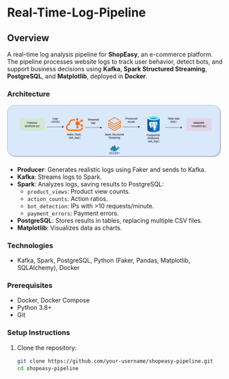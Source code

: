 # Real-Time-Log-Pipeline


## Overview
A real-time log analysis pipeline for **ShopEasy**, an e-commerce platform. The pipeline processes website logs to track user behavior, detect bots, and support business decisions using **Kafka**, **Spark Structured Streaming**, **PostgreSQL**, and **Matplotlib**, deployed in **Docker**.

### Architecture
![Architecture Diagram](docs/architecture.png)
- **Producer**: Generates realistic logs using Faker and sends to Kafka.
- **Kafka**: Streams logs to Spark.
- **Spark**: Analyzes logs, saving results to PostgreSQL:
  - `product_views`: Product view counts.
  - `action_counts`: Action ratios.
  - `bot_detection`: IPs with >10 requests/minute.
  - `payment_errors`: Payment errors.
- **PostgreSQL**: Stores results in tables, replacing multiple CSV files.
- **Matplotlib**: Visualizes data as charts.

### Technologies
- Kafka, Spark, PostgreSQL, Python (Faker, Pandas, Matplotlib, SQLAlchemy), Docker

### Prerequisites
- Docker, Docker Compose
- Python 3.8+
- Git

### Setup Instructions
1. Clone the repository:
   ```bash
   git clone https://github.com/your-username/shopeasy-pipeline.git
   cd shopeasy-pipeline
